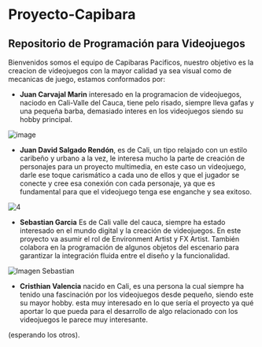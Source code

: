 # Proyecto-Capibara
## Repositorio de Programación para Videojuegos

Bienvenidos somos el equipo de Capibaras Pacificos, nuestro objetivo es la creacion de videojuegos con la mayor calidad ya sea visual como de mecanicas de juego, estamos conformados por:



- **Juan Carvajal Marin** interesado en la programacion de videojuegos, naciodo en Cali-Valle del Cauca, tiene pelo risado, siempre lleva gafas y una pequeña barba, demasiado interes en los videojuegos siendo su hobby principal. 


![image](https://github.com/user-attachments/assets/c7b8c6b9-cc08-43c0-be9b-f08a1e00a607)

- **Juan David Salgado Rendón**, es de Cali, un tipo relajado con un estilo caribeño y urbano a la vez, le interesa mucho la parte de creación de personajes para un proyecto multimedia, en este caso un videojuego, darle ese toque carismático a cada uno de ellos y que el jugador se conecte y cree esa conexión con cada personaje, ya que es fundamental para que el videojuego tenga ese enganche y sea exitoso.

![4](https://github.com/user-attachments/assets/1ab3e6b5-a3b3-4082-88f4-72272c0d1a22)

 
- **Sebastian Garcia**
Es de Cali valle del cauca, siempre ha estado interesado en el mundo digital y la creación de videojuegos. En este proyecto va asumir el rol de Environment Artist y FX Artist. También colabora en la programación de algunos objetos del escenario para garantizar la integración fluida entre el diseño y la funcionalidad.

![Imagen Sebastian](https://github.com/user-attachments/assets/a79c9730-63b2-46d9-b4c8-19f4dd6c607c)

- **Cristhian Valencia**
  nacido en Cali, es una persona la cual siempre ha tenido una fascinación por los videojuegos desde pequeño, siendo este su mayor hobby. esta muy interesado en lo que sería el proyecto ya qué aportar lo que pueda para el desarrollo de algo relacionado con los
  videojuegos le parece muy interesante.

 


(esperando los otros).
